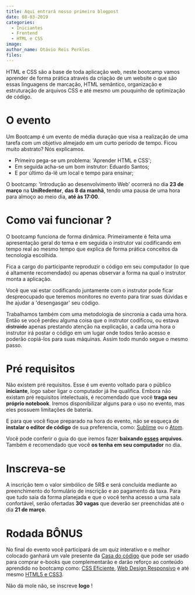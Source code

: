 ```yaml
---
title: Aqui entrará nosso primeiro blogpost
date: 08-03-2019
categories:
  - Iniciantes
  - Frontend
  - HTML e CSS
image: 
author_name: Otávio Reis Perkles
files: 
---
```



HTML e CSS são a base de toda aplicação web, neste bootcamp vamos aprender de forma prática através da criação de um website o que são essas linguagens de marcação, HTML semântico, organização e estruturação de arquivos CSS e até mesmo um pouquinho de optimização de código.

# O evento

Um Bootcamp é um evento de média duração que visa a realização de uma tarefa com um objetivo almejado em um curto período de tempo. Ficou muito abstrato? Nós explicamos.

 - Primeiro pega-se um problema: 'Aprender HTML e CSS';
 - Em seguida acha-se um bom instrutor: Eduardo Santos;
 - E por último da-lê um local e tempo para ensinar;

O bootcamp: 'Introdução ao desenvolvimento Web' ocorrerá no dia **23 de março** na **UniRedentor**, **das 8 da manhã**, tendo uma pausa de uma hora para almoço ao meio dia, **até às 17:00**.

# Como vai funcionar ?

O bootcamp funciona de forma dinâmica. Primeiramente é feita uma apresentação geral do tema e em seguida o instrutor vai codificando em tempo real ao mesmo tempo que explica de forma prática conceitos da tecnologia escolhida.

Fica a cargo do participante reproduzir o código em seu computador (o que é altamente recomendado) ou apenas observar a forma na qual o instrutor monta a aplicação.

Você que vai estar codificando juntamente com o instrutor pode ficar despreocupado que teremos monitores no evento para tirar suas dúvidas e lhe ajudar a 'desengasgar' seu código.

Trabalhamos também com uma metodologia de sincronia a cada uma hora. Então se você perdeu alguma coisa que o instrutor codificou, ou estava ~~distraído~~ apenas prestando atenção na explicação, a cada uma hora o instrutor irá postar o código em um lugar onde todos terão acesso e poderão copiá-los para suas máquinas. Assim todo mundo segue o mesmo passo.

# Pré requisitos

Não existem pré requisitos. Esse é um evento voltado para o público **iniciante**, logo saber ligar o computador já lhe qualifica.
Embora não existam pré requisitos intelectuais, é recomendado que você **traga seu próprio notebook**. Iremos disponibilizar alguns para o uso no evento, mas eles possuem limitações de bateria.

E para que você fique preparado na hora do evento, não se esqueça de **instalar o editor de código** de sua preferencia, como: [Sublime](https://www.sublimetext.com/3) ou o [Atom](https://atom.io/).

Você pode conferir o guia do que iremos fazer **baixando [esses]({{page.files}}) arquivos**. Também é recomendado que você **os tenha em seu computador** no dia.

# Inscreva-se

A inscrição tem o valor simbólico de 5R$ e será concluída mediante ao preenchimento do formulário de inscrição e ao pagamento da taxa. Para que tudo saia da forma planejada e que o você tenha acesso a uma sala confortável, serão ofertadas **30 vagas** que deverão ser preenchidas até o dia **21 de março**.

# Rodada BÔNUS

No final do evento você participará de um quiz interativo e o melhor colocado ganhará um vale presente da [Casa do código](https://www.casadocodigo.com.br/collections/front-end-html-e-css) que pode ser usado para comprar e-books que complementarão e darão reforço ao conteúdo aprendido no bootcamp como: [CSS Eficiente](https://www.casadocodigo.com.br/products/livro-css-eficiente), [Web Design Responsivo](https://www.casadocodigo.com.br/products/livro-web-design-responsivo) e até mesmo [HTML5 e CSS3](https://www.casadocodigo.com.br/products/livro-html-css).

Não dá mole não, se inscreve **logo** !